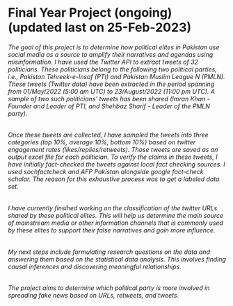 # Final Year Project (ongoing) (updated last on 25-Feb-2023)

###### The goal of this project is to determine how political elites in Pakistan use social media as a source to amplify their narratives and agendas using misinformation. I have used the Twitter API to extract tweets of 32 politicians. These politicians belong to the following two political parties, i.e., Pakistan Tehreek-e-Insaf (PTI) and Pakistan Muslim League N (PMLN). These tweets (Twitter data) have been extracted in the period spanning from 01/May/2022 (5:00 am UTC) to 23/August/2022 (11:00 pm UTC). A sample of two such politicians’ tweets has been shared (Imran Khan - Founder and Leader of PTI, and Shehbaz Sharif - Leader of the PMLN party).  

###### Once these tweets are collected, I have sampled the tweets into three categories (top 10%, average 10%, bottom 10%) based on twitter engagement rates (likes/replies/retweets). Those tweets are saved as an output excel file for each politician. To verify the claims in these tweets, I have initially fact-checked the tweets against local fact checking sources. I used sochfactcheck and AFP Pakistan alongside google fact-check scholar. The reason for this exhaustive process was to get a labeled data set. 

###### I have currently finsihed working on the classification of the twitter URLs shared by these political elites. This will help us determine the main source of mainstream media or other information channels that is commonly used by these elites to support their false narratives and gain more influence.

###### My next steps include formulating research questions on the data and answering them based on the statistical data analysis. This involves finding causal inferences and discovering meaningful relationships.

###### The project aims to determine which political party is more involved in spreading fake news based on URLs, retweets, and tweets.
